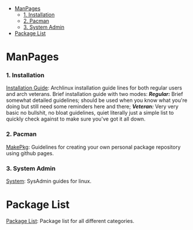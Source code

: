 - [ManPages](#manpages)
    - [1. Installation](#1-installation)
    - [2. Pacman](#2-pacman)
    - [3. System Admin](#3-system-admin)
- [Package List](#package-list)

# ManPages

### 1. Installation

[Installation Guide](install.md): Archlinux installation guide lines for both regular users and arch veterans. Brief installation guide with two modes: ***Regular:*** Brief somewhat detailed guidelines; should be used when you know what you're doing but still need some reminders here and there; ***Veteran:*** Very very basic no bullshit, no bloat guidelines, quiet literally just a simple list to quickly check against to make sure you've got it all down.

### 2. Pacman 

[MakePkg](manpages/pacman/makepkg.md): Guidelines for creating your own personal package repository using github pages.

### 3. System Admin

[System](manpages/system/system.md): SysAdmin guides for linux.

# Package List

[Package List](pkglist.md): Package list for all different categories.
